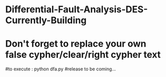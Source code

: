 # Differential-Fault-Analysis-DES-Currently-Building
# Don't forget to replace your own false cypher/clear/right cypher text
#to execute : python dfa.py
#release to be coming...
